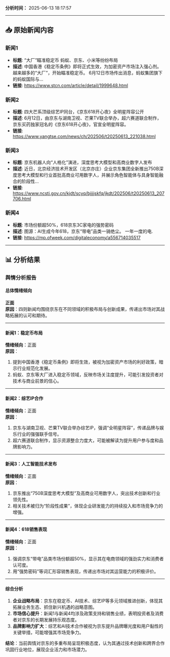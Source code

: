 

**分析时间：** 2025-06-13 18:17:57

---

## 📥 原始新闻内容

### 新闻1
- **标题**: “大厂”瞄准稳定币 蚂蚁、京东、小米等纷纷布局
- **描述**: 中国香港《稳定币条例》即将正式生效，为加密资产市场注入强心剂。越来越多的“大厂”，开始瞄准稳定币。 6月12日市场传出消息，蚂蚁集团旗下的蚂蚁国际与...
- **链接**: https://www.stcn.com/article/detail/1999648.html

### 新闻2
- **标题**: 四大芒系顶级综艺IP同台，《京东618开心夜》全明星阵容公开
- **描述**: 6月12日，由京东与湖南卫视、芒果TV联合举办，超六赛道联合制作，京东买药独家冠名的《京东618开心夜》，官宣全明星阵容。
- **链接**: https://www.yangtse.com/news/ch/202506/t20250613_221038.html

### 新闻3
- **标题**: 京东机器人向“人格化”演进，深度思考大模型和高商业数字人发布
- **描述**: 近日，北京经济技术开发区（北京亦庄）企业京东集团全新推出750B深度思考大模型和行业首批高商业可用数字人，并展示角色智能体与具身智能融合的阶段性...
- **链接**: https://www.ncsti.gov.cn/kjdt/scyq/bjjjjskfq/jkdt/202506/t20250613_207706.html

### 新闻4
- **标题**: 市场份额超50%，618京东3C家电的强势密码
- **描述**: 图源：AI生成今年618，京东“带电”品类一骑绝尘。 一年一度的电.
- **链接**: https://mp.ofweek.com/digitaleconomy/a556714035517

---

## 📊 分析结果

### 舆情分析报告  

#### **总体情绪倾向**  
**正面**  
**原因**：四则新闻均围绕京东在不同领域的积极布局与创新成果，传递出市场对其战略拓展的认可和期待。  

---

#### **新闻1：稳定币布局**  
**情绪倾向**：正面  
**原因**：  
1. 提到中国香港《稳定币条例》即将生效，被视为加密资产市场的利好政策，暗示行业规范化发展。  
2. 蚂蚁、京东等大厂进入稳定币领域，反映市场关注度提升，可能引发投资者对技术与商业前景的信心。  

---

#### **新闻2：综艺IP合作**  
**情绪倾向**：正面  
**原因**：  
1. 京东与湖南卫视、芒果TV联合举办综艺IP，强调“全明星阵容”，传递品牌与娱乐行业的强强联手信号。  
2. 超六赛道联合制作，显示资源整合力度大，可能被解读为提升用户参与度和品牌影响力。  

---

#### **新闻3：人工智能技术发布**  
**情绪倾向**：正面  
**原因**：  
1. 京东推出“750B深度思考大模型”及高商业可用数字人，突出技术创新和行业领先性。  
2. 相关技术被归为“阶段性成果”，体现企业研发能力的持续投入和市场竞争力的增强。  

---

#### **新闻4：618销售表现**  
**情绪倾向**：正面  
**原因**：  
1. 强调京东“带电”品类市场份额超50%，显示其在电商领域的强劲实力和消费者认可度。  
2. 用“强势密码”等词汇形容销售表现，传递出市场对其运营能力的积极评价。  

---

#### **综合分析**  
1. **企业战略布局**：京东在稳定币、AI技术、综艺IP等多元领域推进创新，体现其拓展业务生态、抓住新兴机遇的战略意图。  
2. **市场信心提升**：新闻1与新闻4均涉及政策支持和销售业绩，表明投资者及消费者对京东的长期发展持乐观态度。  
3. **品牌影响力扩大**：综艺和AI技术合作被视为京东提升品牌曝光度和用户黏性的关键举措，可能增强其市场竞争力。  

**结论**：当前舆情对京东的多重布局呈现积极态度，认为其通过技术创新和跨界合作巩固行业地位，展现企业活力和市场潜力。
